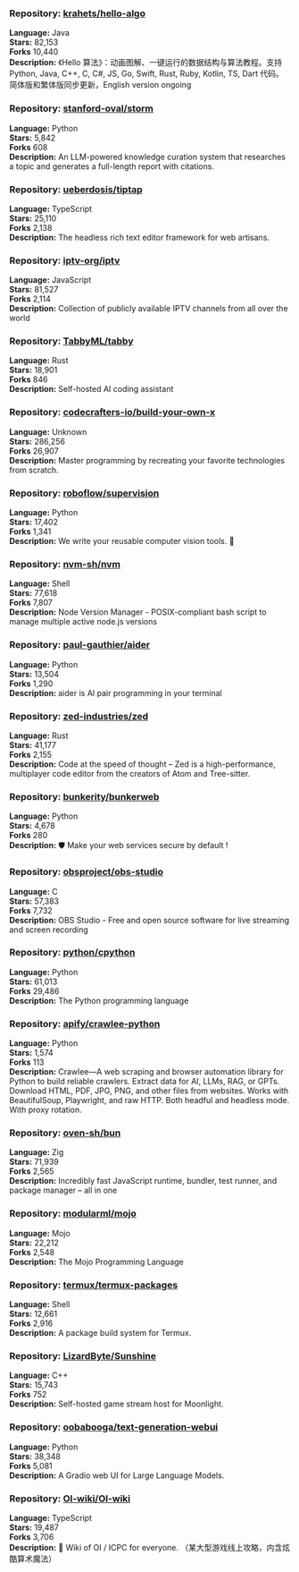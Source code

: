 ### **Repository:** [krahets/hello-algo](https://github.com/krahets/hello-algo)  

**Language:** Java  
**Stars:** 82,153  
**Forks** 10,440  
**Description:** 《Hello 算法》：动画图解、一键运行的数据结构与算法教程。支持 Python, Java, C++, C, C#, JS, Go, Swift, Rust, Ruby, Kotlin, TS, Dart 代码。简体版和繁体版同步更新，English version ongoing  

### **Repository:** [stanford-oval/storm](https://github.com/stanford-oval/storm)  

**Language:** Python  
**Stars:** 5,842  
**Forks** 608  
**Description:** An LLM-powered knowledge curation system that researches a topic and generates a full-length report with citations.  

### **Repository:** [ueberdosis/tiptap](https://github.com/ueberdosis/tiptap)  

**Language:** TypeScript  
**Stars:** 25,110  
**Forks** 2,138  
**Description:** The headless rich text editor framework for web artisans.  

### **Repository:** [iptv-org/iptv](https://github.com/iptv-org/iptv)  

**Language:** JavaScript  
**Stars:** 81,527  
**Forks** 2,114  
**Description:** Collection of publicly available IPTV channels from all over the world  

### **Repository:** [TabbyML/tabby](https://github.com/TabbyML/tabby)  

**Language:** Rust  
**Stars:** 18,901  
**Forks** 846  
**Description:** Self-hosted AI coding assistant  

### **Repository:** [codecrafters-io/build-your-own-x](https://github.com/codecrafters-io/build-your-own-x)  

**Language:** Unknown  
**Stars:** 286,256  
**Forks** 26,907  
**Description:** Master programming by recreating your favorite technologies from scratch.  

### **Repository:** [roboflow/supervision](https://github.com/roboflow/supervision)  

**Language:** Python  
**Stars:** 17,402  
**Forks** 1,341  
**Description:** We write your reusable computer vision tools. 💜  

### **Repository:** [nvm-sh/nvm](https://github.com/nvm-sh/nvm)  

**Language:** Shell  
**Stars:** 77,618  
**Forks** 7,807  
**Description:** Node Version Manager - POSIX-compliant bash script to manage multiple active node.js versions  

### **Repository:** [paul-gauthier/aider](https://github.com/paul-gauthier/aider)  

**Language:** Python  
**Stars:** 13,504  
**Forks** 1,290  
**Description:** aider is AI pair programming in your terminal  

### **Repository:** [zed-industries/zed](https://github.com/zed-industries/zed)  

**Language:** Rust  
**Stars:** 41,177  
**Forks** 2,155  
**Description:** Code at the speed of thought – Zed is a high-performance, multiplayer code editor from the creators of Atom and Tree-sitter.  

### **Repository:** [bunkerity/bunkerweb](https://github.com/bunkerity/bunkerweb)  

**Language:** Python  
**Stars:** 4,678  
**Forks** 280  
**Description:** 🛡️ Make your web services secure by default !  

### **Repository:** [obsproject/obs-studio](https://github.com/obsproject/obs-studio)  

**Language:** C  
**Stars:** 57,383  
**Forks** 7,732  
**Description:** OBS Studio - Free and open source software for live streaming and screen recording  

### **Repository:** [python/cpython](https://github.com/python/cpython)  

**Language:** Python  
**Stars:** 61,013  
**Forks** 29,486  
**Description:** The Python programming language  

### **Repository:** [apify/crawlee-python](https://github.com/apify/crawlee-python)  

**Language:** Python  
**Stars:** 1,574  
**Forks** 113  
**Description:** Crawlee—A web scraping and browser automation library for Python to build reliable crawlers. Extract data for AI, LLMs, RAG, or GPTs. Download HTML, PDF, JPG, PNG, and other files from websites. Works with BeautifulSoup, Playwright, and raw HTTP. Both headful and headless mode. With proxy rotation.  

### **Repository:** [oven-sh/bun](https://github.com/oven-sh/bun)  

**Language:** Zig  
**Stars:** 71,939  
**Forks** 2,565  
**Description:** Incredibly fast JavaScript runtime, bundler, test runner, and package manager – all in one  

### **Repository:** [modularml/mojo](https://github.com/modularml/mojo)  

**Language:** Mojo  
**Stars:** 22,212  
**Forks** 2,548  
**Description:** The Mojo Programming Language  

### **Repository:** [termux/termux-packages](https://github.com/termux/termux-packages)  

**Language:** Shell  
**Stars:** 12,661  
**Forks** 2,916  
**Description:** A package build system for Termux.  

### **Repository:** [LizardByte/Sunshine](https://github.com/LizardByte/Sunshine)  

**Language:** C++  
**Stars:** 15,743  
**Forks** 752  
**Description:** Self-hosted game stream host for Moonlight.  

### **Repository:** [oobabooga/text-generation-webui](https://github.com/oobabooga/text-generation-webui)  

**Language:** Python  
**Stars:** 38,348  
**Forks** 5,081  
**Description:** A Gradio web UI for Large Language Models.  

### **Repository:** [OI-wiki/OI-wiki](https://github.com/OI-wiki/OI-wiki)  

**Language:** TypeScript  
**Stars:** 19,487  
**Forks** 3,706  
**Description:** 🌟 Wiki of OI / ICPC for everyone. （某大型游戏线上攻略，内含炫酷算术魔法）  

